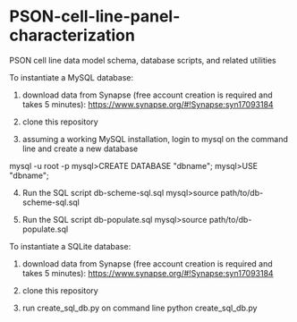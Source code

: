 # PSON-cell-line-panel-characterization
PSON cell line data model schema, database scripts, and related utilities

To instantiate a MySQL database:

1) download data from Synapse (free account creation is required and takes 5 minutes):
https://www.synapse.org/#!Synapse:syn17093184

2) clone this repository

3) assuming a working MySQL installation, login to mysql on the command line and create a new database

mysql -u root -p
mysql>CREATE DATABASE "dbname";
mysql>USE "dbname";

4) Run the SQL script db-scheme-sql.sql
mysql>source path/to/db-scheme-sql.sql

5) Run the SQL script db-populate.sql
mysql>source path/to/db-populate.sql

To instantiate a SQLite database:

1) download data from Synapse (free account creation is required and takes 5 minutes):
https://www.synapse.org/#!Synapse:syn17093184

2) clone this repository

3) run create_sql_db.py on command line
python create_sql_db.py